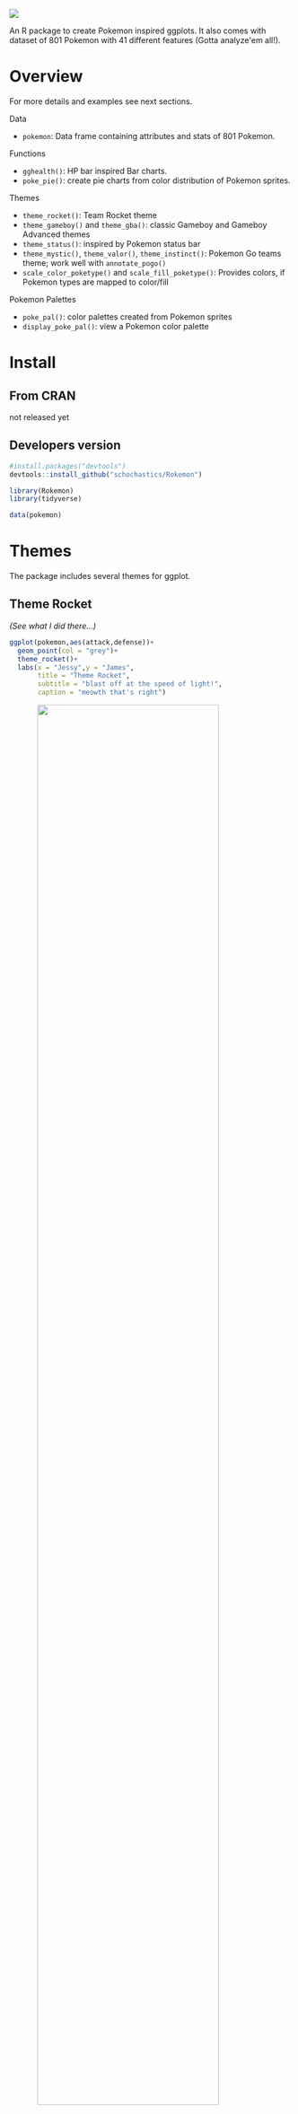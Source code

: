 <!-- README.md is generated from README.Rmd. Please edit that file -->
![](rokemon.png)

An R package to create Pokemon inspired ggplots. It also comes with dataset of 801 Pokemon with 41 different features (Gotta analyze'em all!).

Overview
========

For more details and examples see next sections.

Data

-   `pokemon`: Data frame containing attributes and stats of 801 Pokemon.

Functions

-   `gghealth()`: HP bar inspired Bar charts.
-   `poke_pie()`: create pie charts from color distribution of Pokemon sprites.

Themes

-   `theme_rocket()`: Team Rocket theme
-   `theme_gameboy()` and `theme_gba()`: classic Gameboy and Gameboy Advanced themes
-   `theme_status()`: inspired by Pokemon status bar
-   `theme_mystic()`, `theme_valor()`, `theme_instinct()`: Pokemon Go teams theme; work well with `annotate_pogo()`
-   `scale_color_poketype()` and `scale_fill_poketype()`: Provides colors, if Pokemon types are mapped to color/fill

Pokemon Palettes

-   `poke_pal()`: color palettes created from Pokemon sprites
-   `display_poke_pal()`: view a Pokemon color palette

Install
=======

From CRAN
---------

not released yet

Developers version
------------------

``` r
#install.packages("devtools")
devtools::install_github("schochastics/Rokemon")
```

``` r
library(Rokemon)
library(tidyverse)

data(pokemon)
```

Themes
======

The package includes several themes for ggplot.

Theme Rocket
------------

*(See what I did there...)*

``` r
ggplot(pokemon,aes(attack,defense))+
  geom_point(col = "grey")+
  theme_rocket()+
  labs(x = "Jessy",y = "James",
       title = "Theme Rocket",
       subtitle = "blast off at the speed of light!",
       caption = "meowth that's right")
```

<img src="figures/theme-rocket-1.png" width="80%" style="display: block; margin: auto;" />

Gamyboy theme
-------------

If you want to get nostalgic.

``` r
ggplot(pokemon,aes(attack,defense))+
  geom_point(shape = 15,col = "#006400",size=2)+
  theme_gameboy()+
  labs(title = "Classic Gameboy Theme")
```

<img src="figures/theme-gameboy-1.png" width="80%" style="display: block; margin: auto;" />

``` r
ggplot(pokemon,aes(attack,defense))+
  geom_point(shape = 15,col = "#27408B",size=2)+
  theme_gba()+
  labs(title = "Gameboy Advanced Theme")
```

<img src="figures/theme-gba-1.png" width="80%" style="display: block; margin: auto;" />

Status theme and HP bar chart
-----------------------------

A theme inspired by HP bar in older Pokemon games. The theme is used in `gghealth`, a function that plots bar charts in HP bar style.

``` r
pokemon[1:10,] %>% 
  gghealth("name","base_total",init.size = 5)+
  labs(x="",y="Stats Total")
```

<img src="figures/gghealth-1.png" width="80%" style="display: block; margin: auto;" />

Pokemon Go
----------

Annotate your plots with the logo of your favorite Pokémon Go team.

``` r

p1 <- pokemon %>%
  dplyr::filter(type1=="water") %>%
  ggplot(aes(defense,attack))+geom_point()+annotate_pogo(team = "mystic")+theme_mystic()+
  labs(title="Team Mystic",subtitle="Water Pokemon")

p2 <- pokemon %>%
  dplyr::filter(type1=="fire") %>%
  ggplot(aes(defense,attack))+geom_point()+annotate_pogo(team = "valor")+theme_valor()+
  labs(title="Team Valor",subtitle="Fire Pokemon")

p3 <- pokemon %>%
  dplyr::filter(type1=="electric") %>%
  ggplot(aes(defense,attack))+geom_point()+annotate_pogo(team = "instinct")+theme_instinct()+
  labs(title="Team Instinct",subtitle="Electric Pokemon")

gridExtra::grid.arrange(grobs=list(p1,p2,p3),ncol=3)
```

<img src="figures/pogo-teams-1.png" width="80%" style="display: block; margin: auto;" />

Poke Pie
========

Create pie charts of the color distribution of Pokemon sprites. Download all sprites, for example from [here](https://github.com/PokeAPI/sprites).

``` r
#basic usage
poke_pie(path_to_sprites,pokemon_name)
```

![](figures/poke-pies.png)

The function is a reimplementation of [this](https://gist.github.com/need12648430/4d681c9d1b18745ce159) code, which was posted on [reddit](https://www.reddit.com/r/pokemon/comments/2ey1pw/last_night_i_wrote_a_processing_script_that/ck45c21/) a while ago.

Color Palettes
==============

The package also includes color palettes, which were automatically generated from all 801 pokemon sprites.

``` r
poke_pal(name,n)
display_poke_pal(name)
```

![](figures/palettes.png)

Additionally there is also a palette Pokemon Types, used by `scale_color_poketype()` and `scale_fill_poketype()`. ![](figures/rocket-type-pal.png)

I did not check all Pokemon palettes, so there may well be some meaningless ones. A better alternative would be to use the dedicated package `palettetown`. See the github [repo](https://github.comt/imcdlucas/palettetown) for help.

``` r
install.packages('palettetown')
```

Fonts
=====

The package uses an old school gameboy font for some of its themes, which can be download [here](https://github.com/Superpencil/pokemon-font/releases/tag/v1.8.1).

In order to use the font in R you need the `extrafont` package.

``` r
#install.packages("extrafont")
extrafont::font_import() #only run ones
extrafont::loadfonts()
```

Alternatively, you can use the function `import_pokefont()`.

``` r
import_pokefont()
```

Example use of data
===================

Using `theme_rocket()` to create an effectiveness table of Pokemon types.

``` r
pokemon %>%
  distinct(type1,.keep_all=TRUE) %>%
  select(defender = type1,against_bug:against_water) %>%
  gather(attacker,effect,against_bug:against_water) %>%
  mutate(attacker = str_replace_all(attacker,"against_",""))  %>%
  ggplot(aes(y=attacker,x=defender,fill=factor(effect)))+
  geom_tile()+
  geom_text(aes(label=ifelse(effect!=1,effect,"")))+
  scale_fill_manual(values=c("#8B1A1A", "#CD2626", "#EE2C2C", "#FFFFFF", "#00CD00", "#008B00"))+
  theme_rocket(legend.position="none")+
  labs(title="Effectiveness Table")
```

<img src="figures/effectiveness-1.png" width="80%" style="display: block; margin: auto;" />

Using Pokemon type colors

``` r
ggplot(pokemon,aes(defense,attack))+
  geom_point(aes(col=type1))+
  scale_color_poketype()+
  theme_bw()
```

<img src="figures/poketype-colors-1.png" width="80%" style="display: block; margin: auto;" />

Addendum
========

*The package is in an early stage, so expect some ~~caterpies~~ bugs*

-   Logo generated with [fontmeme](https://fontmeme.com/pokemon-font/)
-   Pogo Logos downloaded [here](https://dribbble.com/shots/2831980-Pok-mon-GO-Team-Logos-Vector-Download)
-   Pokémon data download from [Kaggle](https://www.kaggle.com/rounakbanik/pokemon), originally scraped from [serebii.net](http://serebii.net/)
-   Sprites for `poke_pie` can be found [here](https://github.com/PokeAPI/sprites)
